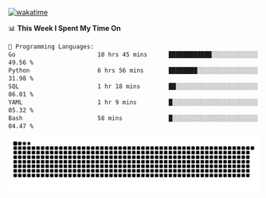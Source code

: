 [![wakatime](https://wakatime.com/badge/user/384f91c6-4eee-411f-8f3b-1b691f58a544.svg)](https://wakatime.com/@384f91c6-4eee-411f-8f3b-1b691f58a544)

<!--START_SECTION:waka-->
📊 **This Week I Spent My Time On** 

```text
💬 Programming Languages: 
Go                       10 hrs 45 mins      ████████████░░░░░░░░░░░░░   49.56 % 
Python                   6 hrs 56 mins       ████████░░░░░░░░░░░░░░░░░   31.98 % 
SQL                      1 hr 18 mins        ██░░░░░░░░░░░░░░░░░░░░░░░   06.01 % 
YAML                     1 hr 9 mins         █░░░░░░░░░░░░░░░░░░░░░░░░   05.32 % 
Bash                     58 mins             █░░░░░░░░░░░░░░░░░░░░░░░░   04.47 % 
```


<!--END_SECTION:waka-->

<picture>
  <source media="(prefers-color-scheme: dark)" srcset="https://raw.githubusercontent.com/fuwx295/fuwx295/output/github-contribution-grid-snake-dark.svg">
  <source media="(prefers-color-scheme: light)" srcset="https://raw.githubusercontent.com/fuwx295/fuwx295/output/github-contribution-grid-snake.svg">
  <img alt="github contribution grid snake animation" src="https://raw.githubusercontent.com/fuwx295/fuwx295/output/github-contribution-grid-snake.svg">
</picture>
